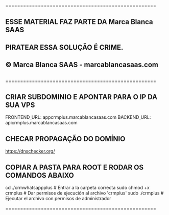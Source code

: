 ===================================================

## ESSE MATERIAL FAZ PARTE DA Marca Blanca SAAS ##
##                                              ##
##        PIRATEAR ESSA SOLUÇÃO É CRIME.        ##
##                                              ##
##   © Marca Blanca SAAS - marcablancasaas.com  ##
##                                              ##
===================================================

## CRIAR SUBDOMINIO E APONTAR PARA O IP DA SUA VPS

FRONTEND_URL: appcrmplus.marcablancasaas.com
BACKEND_URL:  apicrmplus.marcablancasaas.com


## CHECAR PROPAGAÇÃO DO DOMÍNIO

https://dnschecker.org/

## COPIAR A PASTA PARA ROOT E RODAR OS COMANDOS ABAIXO ##

cd ./crmwhatsappplus  # Entrar a la carpeta correcta
sudo chmod +x crmplus  # Dar permisos de ejecución al archivo 'crmplus'
sudo ./crmplus  # Ejecutar el archivo con permisos de administrador


===================================================